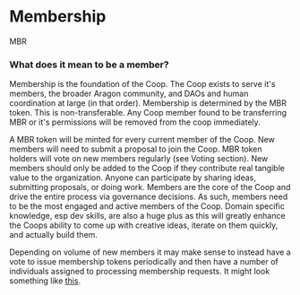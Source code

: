 # Membership
MBR

### What does it mean to be a member?

Membership is the foundation of the Coop. The Coop exists to serve it's members, the broader Aragon community, and DAOs and human coordination at large (in that order). Membership is determined by the MBR token. This is non-transferable. Any Coop member found to be transferring MBR or it's permissions will be removed from the coop immediately.

A MBR token will be minted for every current member of the Coop. New members will need to submit a proposal to join the Coop. MBR token holders will vote on new members regularly (see Voting section). New members should only be added to the Coop if they contribute real tangible value to the organization. Anyone can participate by sharing ideas, submitting proposals, or doing work. Members are the core of the Coop and drive the entire process via governance decisions. As such, members need to be the most engaged and active members of the Coop. Domain specific knowledge, esp dev skills, are also a huge plus as this will greatly enhance the Coops ability to come up with creative ideas, iterate on them quickly, and actually build them.

Depending on volume of new members it may make sense to instead have a vote to issue membership tokens periodically and then have a number of individuals assigned to processing membership requests. It might look something like [this](https://github.com/aragoncoop/ops/issues/1).
